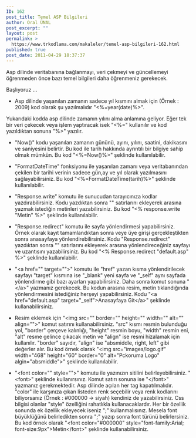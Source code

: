 ```yaml
---
ID: 162
post_title: Temel ASP Bilgileri
author: Oral ÜNAL
post_excerpt: ""
layout: post
permalink: >
  https://www.trkodlama.com/makaleler/temel-asp-bilgileri-162.html
published: true
post_date: 2011-04-29 18:37:37
---
```

Asp dilinde veritabanına bağlanmayı, veri çekmeyi ve güncellemeyi öğrenmeden önce bazı temel bilgileri daha öğrenmeniz gerekecek.

Başlıyoruz ...

- Asp dilinde yaşanılan zamanın sadece yıl kısmını almak için (Örnek : 2009) kod olarak şu yazılmalıdır "&lt;%=year(date)%&gt;".

Yukarıdaki kodda asp dilinde zamanın yılını alma anlamına geliyor. Eğer tek bir veri çekecek veya işlem yaptıracak isek "&lt;%=" kullanılır ve kod yazıldıktan sonuna "%&gt;" yazılır.

- "Now()" kodu yaşanılan zamanın gününü, ayını, yılını, saatini, dakikasını ve saniyesini belirtir. Bu kod ile tarih hakkında ayrıntılı bir bilgiye sahip olmak mümkün. Bu kod "&lt;%=Now()%&gt;" şeklinde kullanılabilir.

- "FormatDateTime" fonksiyonu ile yaşanılan zamanı veya veritabanından çekilen bir tarihi verinin sadece gün,ay ve yıl olarak yazılmasını sağlayabilirsiniz. Bu kod "&lt;%=FormatDateTime(tarih)%&gt;" şeklinde kullanılabilir.

- "Response.write" komutu ile sunucudan tarayıcınıza kodlar yazdırabilirsiniz. Kodu yazdıktan sonra "" satırlarını ekleyerek arasına yazmak istediğin metinleri yazabilirsiniz. Bu kod "&lt;% response.write "Metin" %&gt;" şeklinde kullanılabilir.

- "Response.redirect" komutu ile sayfa yönlendirmesi yapabilirsiniz. Örnek olarak kayıt tamamlandıktan sonra veye üye girişi gerçekleştikten sonra anasayfaya yönlendirebilirsiniz. Kodu "Response.redirect" yazdıktan sonra "" satırlarını ekleyerek arasına yönlendireceğiniz sayfayı ve uzantısını yazabilirsiniz. Bu kod "&lt;% Response.redirect "default.asp" %&gt;" şeklinde kullanılabilir.

- "&lt;a href="" target=""&gt;" komutu ile "href" yazan kısma yönlendirilecek sayfayı "target" kısmına ise "_blank" yeni sayfa ve "_self" aynı sayfada yönlendirme gibi bazı ayarları yapabilirsiniz. Daha sonra komut sonuna "&lt;/a&gt;" yazmanız gerekecek. Bu kodun arasına resim, metin tıklandığında yönlendirmesini istediğiniz herşeyi yapabilirsiniz. Kodu "&lt;a href="default.asp" target="_self"&gt;Anasayfaya Git&lt;/a&gt;" şeklinde kullanabilirsiniz.

- Resim eklemek için "&lt;img src="" border="" height="" width="" alt="" align=""&gt;" komut satırını kullanabilirsiniz. "src" kısmı resmin bulunduğu yol, "border" çerçeve kalınlığı, "height" resmin boyu, "width" resmin eni, "alt" resme gelince çıkacak metin ve "align" ise resmi hizalamak için kullanılır. "border" sayıdır, "align" ise "absmiddle, right, left" gibi değerler alır. Bu kod örnek olarak "&lt;img src="images/logo.gif" width="468" height="60" border="0" alt="Pckoruma Logo" algin="absmiddle"&gt;" şeklinde kullanılabilir.

- "&lt;font color="" style=""&gt;" komutu ile yazınızın sitilini belirleyebilirsiniz. "&lt;font&gt;" şeklinde kullanırsınız. Komut satırı sonuna ise "&lt;/font&gt;" yazmanız gerekmektedir. Asp dilinde açılan her tag kapatılmalıdır. "color" ile karşınıza çıkan listeden renk seçebilir veya renk kodlarını biliyorsanız (Örnek : #000000 -&gt; siyah) kendiniz de yazabilirsiniz. Css bilgisi olanlar "style" özelliğini rahatlıkla kullanacaklardır. Her bir özellik sonunda ek özellik ekleyecek iseniz ";" kullanmalısınız. Mesela font büyüklüğünü belirledikten sonra ";" yazıp sonra font türünü belirlersiniz. Bu kod örnek olarak "&lt;font color="#000000" style="font-family:Arial; font-size:9px"&gt;Metin&lt;/font&gt;" şeklinde kullanabilirsiniz.